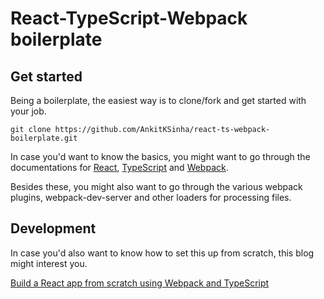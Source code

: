 # React-TypeScript-Webpack boilerplate

## Get started
Being a boilerplate, the easiest way is to clone/fork and get started with your job. 

```
git clone https://github.com/AnkitKSinha/react-ts-webpack-boilerplate.git
```

In case you'd want to know the basics, you might want to go through the documentations for [React](https://reactjs.org/docs/getting-started.html), [TypeScript](https://www.typescriptlang.org/docs/) and [Webpack](https://webpack.js.org/concepts/).

Besides these, you might also want to go through the various webpack plugins, webpack-dev-server and other loaders for processing files. 

## Development
In case you'd also want to know how to set this up from scratch, this blog might interest you. 

[Build a React app from scratch using Webpack and TypeScript](https://ankitsinha.in/blogs/607595e72834d763c15fda1b)
